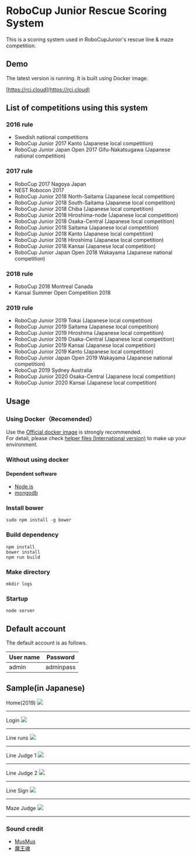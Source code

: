 # RoboCup Junior Rescue Scoring System
This is a scoring system used in RoboCupJunior's rescue line & maze competition.


## Demo
The latest version is running. It is built using Docker image.

[https://rcj.cloud](https://rcj.cloud)

## List of competitions using this system
### 2016 rule
* Swedish national competitions
* RoboCup Junior 2017 Kanto (Japanese local competition)
* RoboCup Junior Japan Open 2017 Gifu-Nakatsugawa (Japanese national competition)

### 2017 rule
* RoboCup 2017 Nagoya Japan
* NEST Robocon 2017
* RoboCup Junior 2018 North-Saitama (Japanese local competition)
* RoboCup Junior 2018 South-Saitama (Japanese local competition)
* RoboCup Junior 2018 Chiba (Japanese local competition)
* RoboCup Junior 2018 Hiroshima-node (Japanese local competition)
* RoboCup Junior 2018 Osaka-Central (Japanese local competition)
* RoboCup Junior 2018 Saitama (Japanese local competition)
* RoboCup Junior 2018 Kanto (Japanese local competition)
* RoboCup Junior 2018 Hiroshima (Japanese local competition)
* RoboCup Junior 2018 Kansai (Japanese local competition)
* RoboCup Junior Japan Open 2018 Wakayama (Japanese national competition)

### 2018 rule
* RoboCup 2018 Montreal Canada
* Kansai Summer Open Competition 2018

### 2019 rule
* RoboCup Junior 2019 Tokai (Japanese local competition)
* RoboCup Junior 2019 Saitama (Japanese local competition)
* RoboCup Junior 2019 Hiroshima (Japanese local competition)
* RoboCup Junior 2019 Osaka-Central (Japanese local competition)
* RoboCup Junior 2019 Kansai (Japanese local competition)
* RoboCup Junior 2019 Kanto (Japanese local competition)
* RoboCup Junior Japan Open 2019 Wakayama (Japanese national competition)
* RoboCup 2019 Sydney Australia
* RoboCup Junior 2020 Osaka-Central (Japanese local competition)
* RoboCup Junior 2020 Kansai (Japanese local competition)

## Usage
### Using Docker（Recomended）
Use the  [Official docker image](https://hub.docker.com/r/ryorobo/rcj-rescue-scoring-japan) is strongly recommended.  
For detail, please check [helper files (International version)](https://github.com/rrrobo/rcj-scoring-docker-International) to make up your environment.

### Without using docker
#### Dependent software
* [Node.js](https://nodejs.org/en/)
* [mongodb](https://www.mongodb.com)

### Install bower
`sudo npm install -g bower`

### Build dependency
`npm install`  
`bower install`  
`npm run build`  

### Make directory
`mkdir logs`

### Startup
`node server`

## Default account
The default account is as follows.

User name        | Password         |
----------------|-------------------|
admin | adminpass   |

## Sample(in Japanese)
Home(2019)
<img src="https://raw.githubusercontent.com/rrrobo/rcj-rescue-scoring-japan/master/rcjj-scoring/1.png">
<hr>
Login
<img src="https://raw.githubusercontent.com/rrrobo/rcj-rescue-scoring-japan/master/rcjj-scoring/6.png">
<hr>
Line runs
<img src="https://raw.githubusercontent.com/rrrobo/rcj-rescue-scoring-japan/master/rcjj-scoring/2.png">
<hr>
Line Judge 1 
<img src="https://raw.githubusercontent.com/rrrobo/rcj-rescue-scoring-japan/master/rcjj-scoring/3.png">
<hr>
Line Judge 2
<img src="https://raw.githubusercontent.com/rrrobo/rcj-rescue-scoring-japan/master/rcjj-scoring/4.png">
<hr>
Line Sign
<img src="https://raw.githubusercontent.com/rrrobo/rcj-rescue-scoring-japan/master/rcjj-scoring/5.png">
<hr>
Maze Judge
<img src="https://raw.githubusercontent.com/rrrobo/rcj-rescue-scoring-japan/master/rcjj-scoring/7.png">
<hr>

### Sound credit
 
* [MusMus](http://musmus.main.jp)
* [魔王魂](https://maoudamashii.jokersounds.com)
